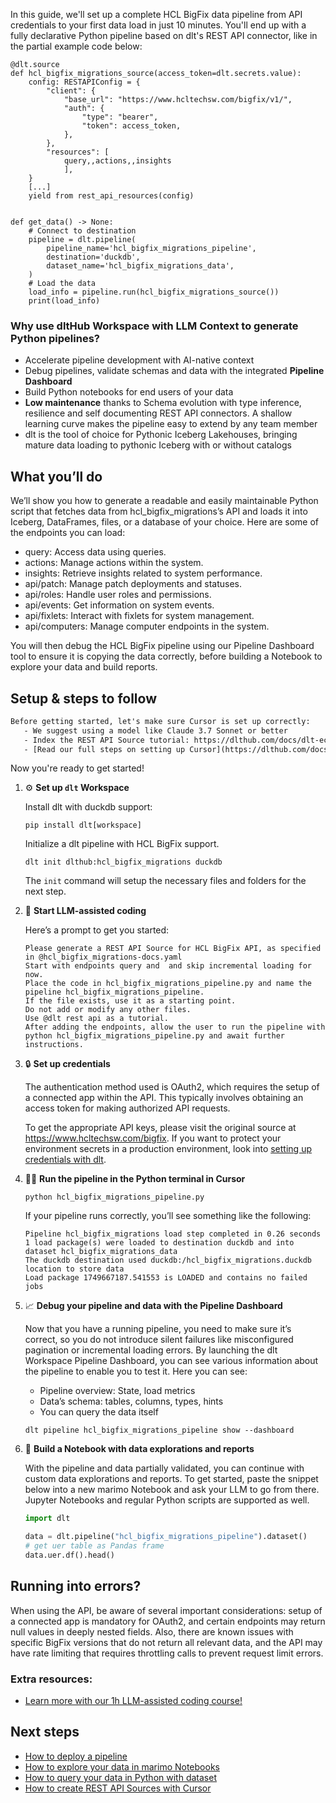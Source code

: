 In this guide, we'll set up a complete HCL BigFix data pipeline from API credentials to your first data load in just 10 minutes. You'll end up with a fully declarative Python pipeline based on dlt's REST API connector, like in the partial example code below:

```python-outcome
@dlt.source
def hcl_bigfix_migrations_source(access_token=dlt.secrets.value):
    config: RESTAPIConfig = {
        "client": {
            "base_url": "https://www.hcltechsw.com/bigfix/v1/",
            "auth": {
                "type": "bearer",
                "token": access_token,
            },
        },
        "resources": [
            query,,actions,,insights
            ],
    }
    [...]
    yield from rest_api_resources(config)


def get_data() -> None:
    # Connect to destination
    pipeline = dlt.pipeline(
        pipeline_name='hcl_bigfix_migrations_pipeline',
        destination='duckdb',
        dataset_name='hcl_bigfix_migrations_data', 
    )
    # Load the data
    load_info = pipeline.run(hcl_bigfix_migrations_source())
    print(load_info) 
```

### Why use dltHub Workspace with LLM Context to generate Python pipelines?

- Accelerate pipeline development with AI-native context
- Debug pipelines, validate schemas and data with the integrated **Pipeline Dashboard**
- Build Python notebooks for end users of your data
- **Low maintenance** thanks to Schema evolution with type inference, resilience and self documenting REST API connectors. A shallow learning curve makes the pipeline easy to extend by any team member
- dlt is the tool of choice for Pythonic Iceberg Lakehouses, bringing mature data loading to pythonic Iceberg with or without catalogs

## What you’ll do

We’ll show you how to generate a readable and easily maintainable Python script that fetches data from hcl_bigfix_migrations’s API and loads it into Iceberg, DataFrames, files, or a database of your choice. Here are some of the endpoints you can load:

- query: Access data using queries.
- actions: Manage actions within the system.
- insights: Retrieve insights related to system performance.
- api/patch: Manage patch deployments and statuses.
- api/roles: Handle user roles and permissions.
- api/events: Get information on system events.
- api/fixlets: Interact with fixlets for system management.
- api/computers: Manage computer endpoints in the system.

You will then debug the HCL BigFix pipeline using our Pipeline Dashboard tool to ensure it is copying the data correctly, before building a Notebook to explore your data and build reports.

## Setup & steps to follow

```default
Before getting started, let's make sure Cursor is set up correctly:
   - We suggest using a model like Claude 3.7 Sonnet or better
   - Index the REST API Source tutorial: https://dlthub.com/docs/dlt-ecosystem/verified-sources/rest_api/ and add it to context as **@dlt rest api**
   - [Read our full steps on setting up Cursor](https://dlthub.com/docs/dlt-ecosystem/llm-tooling/cursor-restapi#23-configuring-cursor-with-documentation)
```

Now you're ready to get started!

1. ⚙️ **Set up `dlt` Workspace**
    
    Install dlt with duckdb support:
    ```shell
    pip install dlt[workspace]
    ```

    Initialize a dlt pipeline with HCL BigFix support.
    ```shell
    dlt init dlthub:hcl_bigfix_migrations duckdb
    ```

    The `init` command will setup the necessary files and folders for the next step.
    
2. 🤠 **Start LLM-assisted coding**
    
    Here’s a prompt to get you started:
    
    ```prompt
    Please generate a REST API Source for HCL BigFix API, as specified in @hcl_bigfix_migrations-docs.yaml 
    Start with endpoints query and  and skip incremental loading for now. 
    Place the code in hcl_bigfix_migrations_pipeline.py and name the pipeline hcl_bigfix_migrations_pipeline. 
    If the file exists, use it as a starting point. 
    Do not add or modify any other files. 
    Use @dlt rest api as a tutorial. 
    After adding the endpoints, allow the user to run the pipeline with python hcl_bigfix_migrations_pipeline.py and await further instructions.
    ```

    
3. 🔒 **Set up credentials** 
    
    The authentication method used is OAuth2, which requires the setup of a connected app within the API. This typically involves obtaining an access token for making authorized API requests.
    
    To get the appropriate API keys, please visit the original source at https://www.hcltechsw.com/bigfix.
    If you want to protect your environment secrets in a production environment, look into [setting up credentials with dlt](https://dlthub.com/docs/walkthroughs/add_credentials).
    
4. 🏃‍♀️ **Run the pipeline in the Python terminal in Cursor**
    
    ```shell
    python hcl_bigfix_migrations_pipeline.py
    ```
    
    If your pipeline runs correctly, you’ll see something like the following:
    
    ```shell
    Pipeline hcl_bigfix_migrations load step completed in 0.26 seconds
    1 load package(s) were loaded to destination duckdb and into dataset hcl_bigfix_migrations_data
    The duckdb destination used duckdb:/hcl_bigfix_migrations.duckdb location to store data
    Load package 1749667187.541553 is LOADED and contains no failed jobs
    ```
    
5. 📈 **Debug your pipeline and data with the Pipeline Dashboard**

    Now that you have a running pipeline, you need to make sure it’s correct, so you do not introduce silent failures like misconfigured pagination or incremental loading errors. By launching the dlt Workspace Pipeline Dashboard, you can see various information about the pipeline to enable you to test it. Here you can see:
    - Pipeline overview: State, load metrics
    - Data’s schema: tables, columns, types, hints
    - You can query the data itself
    
    ```shell
    dlt pipeline hcl_bigfix_migrations_pipeline show --dashboard
    ```
    
6. 🐍 **Build a Notebook with data explorations and reports**

    With the pipeline and data partially validated, you can continue with custom data explorations and reports. To get started, paste the snippet below into a new marimo Notebook and ask your LLM to go from there. Jupyter Notebooks and regular Python scripts are supported as well.

    
    ```python
    import dlt

   data = dlt.pipeline("hcl_bigfix_migrations_pipeline").dataset()
   # get uer table as Pandas frame
   data.uer.df().head()
    ```

## Running into errors?

When using the API, be aware of several important considerations: setup of a connected app is mandatory for OAuth2, and certain endpoints may return null values in deeply nested fields. Also, there are known issues with specific BigFix versions that do not return all relevant data, and the API may have rate limiting that requires throttling calls to prevent request limit errors.

### Extra resources:

- [Learn more with our 1h LLM-assisted coding course!](https://www.youtube.com/watch?v=GGid70rnJuM)

## Next steps

- [How to deploy a pipeline](https://dlthub.com/docs/walkthroughs/deploy-a-pipeline)
- [How to explore your data in marimo Notebooks](https://dlthub.com/docs/general-usage/dataset-access/marimo)
- [How to query your data in Python with dataset](https://dlthub.com/docs/general-usage/dataset-access/dataset)
- [How to create REST API Sources with Cursor](https://dlthub.com/docs/dlt-ecosystem/llm-tooling/cursor-restapi)